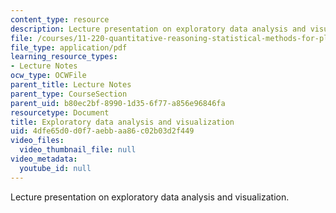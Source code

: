 ```yaml
---
content_type: resource
description: Lecture presentation on exploratory data analysis and visualization.
file: /courses/11-220-quantitative-reasoning-statistical-methods-for-planners-i-spring-2009/4dfe65d0d0f7aebbaa86c02b03d2f449_MIT11_220s09_lec06.pdf
file_type: application/pdf
learning_resource_types:
- Lecture Notes
ocw_type: OCWFile
parent_title: Lecture Notes
parent_type: CourseSection
parent_uid: b80ec2bf-8990-1d35-6f77-a856e96846fa
resourcetype: Document
title: Exploratory data analysis and visualization
uid: 4dfe65d0-d0f7-aebb-aa86-c02b03d2f449
video_files:
  video_thumbnail_file: null
video_metadata:
  youtube_id: null
---
```

Lecture presentation on exploratory data analysis and visualization.

